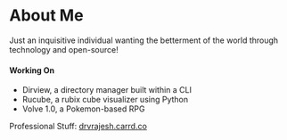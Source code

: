 <h1> About Me </h1>
Just an inquisitive individual wanting the betterment of the world through technology and open-source!

<h4> Working On </h4>

- Dirview, a directory manager built within a CLI 
- Rucube, a rubix cube visualizer using Python
- Volve 1.0, a Pokemon-based RPG

Professional Stuff: [drvrajesh.carrd.co](https://drvrajesh.carrd.co)

